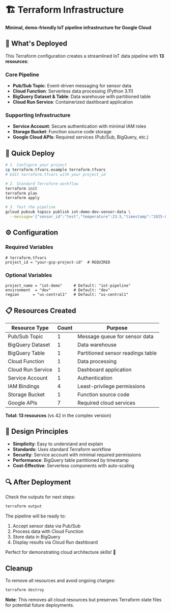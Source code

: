 # 🏗️ Terraform Infrastructure

**Minimal, demo-friendly IoT pipeline infrastructure for Google Cloud**

## 🎯 **What's Deployed**

This Terraform configuration creates a streamlined IoT data pipeline with **13 resources**:

### **Core Pipeline**
- **Pub/Sub Topic**: Event-driven messaging for sensor data
- **Cloud Function**: Serverless data processing (Python 3.11)
- **BigQuery Dataset & Table**: Data warehouse with partitioned table
- **Cloud Run Service**: Containerized dashboard application

### **Supporting Infrastructure**
- **Service Account**: Secure authentication with minimal IAM roles
- **Storage Bucket**: Function source code storage
- **Google Cloud APIs**: Required services (Pub/Sub, BigQuery, etc.)

## 🚀 **Quick Deploy**

```bash
# 1. Configure your project
cp terraform.tfvars.example terraform.tfvars
# Edit terraform.tfvars with your project_id

# 2. Standard Terraform workflow
terraform init
terraform plan
terraform apply

# 3. Test the pipeline
gcloud pubsub topics publish iot-demo-dev-sensor-data \
  --message='{"sensor_id":"test","temperature":23.5,"timestamp":"2025-09-26T18:00:00Z"}'
```

## ⚙️ **Configuration**

### **Required Variables**
```hcl
# terraform.tfvars
project_id = "your-gcp-project-id"  # REQUIRED
```

### **Optional Variables**
```hcl
project_name = "iot-demo"     # Default: "iot-pipeline"
environment  = "dev"          # Default: "dev"
region      = "us-central1"   # Default: "us-central1"
```

## 📋 **Resources Created**

| Resource Type | Count | Purpose |
|---------------|-------|---------|
| Pub/Sub Topic | 1 | Message queue for sensor data |
| BigQuery Dataset | 1 | Data warehouse |
| BigQuery Table | 1 | Partitioned sensor readings table |
| Cloud Function | 1 | Data processing |
| Cloud Run Service | 1 | Dashboard application |
| Service Account | 1 | Authentication |
| IAM Bindings | 4 | Least-privilege permissions |
| Storage Bucket | 1 | Function source code |
| Google APIs | 7 | Required cloud services |

**Total: 13 resources** (vs 42 in the complex version)

## 🎨 **Design Principles**

- **Simplicity**: Easy to understand and explain
- **Standards**: Uses standard Terraform workflow
- **Security**: Service account with minimal required permissions
- **Performance**: BigQuery table partitioned by timestamp
- **Cost-Effective**: Serverless components with auto-scaling

## 🔍 **After Deployment**

Check the outputs for next steps:
```bash
terraform output
```

The pipeline will be ready to:
1. Accept sensor data via Pub/Sub
2. Process data with Cloud Function
3. Store data in BigQuery
4. Display results via Cloud Run dashboard

Perfect for demonstrating cloud architecture skills! 🚀

## Cleanup

To remove all resources and avoid ongoing charges:

```bash
terraform destroy
```

**Note**: This removes all cloud resources but preserves Terraform state files for potential future deployments.